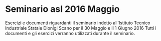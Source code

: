 # Seminario asl 2016 Maggio
Esercizi e documenti riguardanti il seminario indetto all'Istituto Tecnico Industriale Statale Dionigi Scano per il 30 Maggio e il 1 Giugno 2016
Tutti i documenti e gli esercizi verranno utilizzati durante il seminario.

